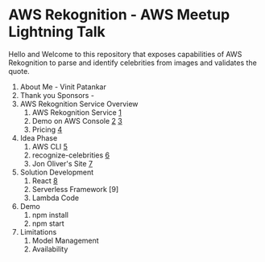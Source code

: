 # AWS Rekognition - AWS Meetup Lightning Talk
Hello and Welcome to this repository that exposes capabilities of AWS Rekognition to parse and identify celebrities from images and validates the quote. 

1. About Me - Vinit Patankar
2. Thank you Sponsors - 
3. AWS Rekognition Service Overview
    1. AWS Rekognition Service [1]
    2. Demo on AWS Console [2] [3]
    3. Pricing [4]
4. Idea Phase
    1. AWS CLI [5]
    2. recognize-celebrities [6]
    3. Jon Oliver's Site [7]
5. Solution Development
    1. React [8]  
    2. Serverless Framework [9]
    3. Lambda Code
6. Demo 
    1. npm install
    2. npm start
7. Limitations
    1. Model Management
    2. Availability

[1]: https://console.aws.amazon.com/rekognition/home?region=us-east-1#/
[2]: https://console.aws.amazon.com/rekognition/home?region=us-east-1#/label-detection
[3]: https://console.aws.amazon.com/rekognition/home?region=us-east-1#/face-detection
[4]: https://aws.amazon.com/rekognition/pricing/
[5]: https://docs.aws.amazon.com/cli/latest/reference/rekognition/index.html
[6]: https://docs.aws.amazon.com/cli/latest/reference/rekognition/recognize-celebrities.html
[7]: http://www.definitelyrealquotes.com/
[7]: https://reactjs.org/docs/add-react-to-a-new-app.html
[8]: https://serverless.com/framework/docs/providers/aws/guide/quick-start/
